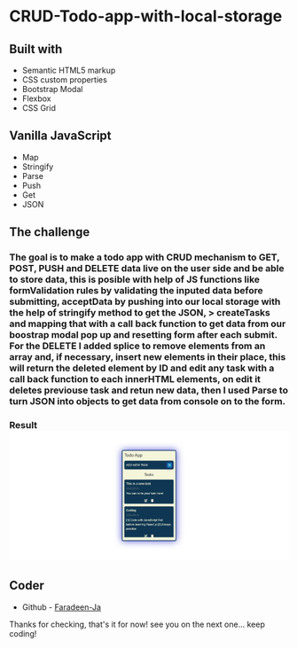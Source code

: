 # CRUD-Todo-app-with-local-storage

## Built with
- Semantic HTML5 markup
- CSS custom properties
- Bootstrap Modal
- Flexbox
- CSS Grid
## Vanilla JavaScript 
- Map
- Stringify
- Parse
- Push
- Get
- JSON


## The challenge

### The goal is to make a todo app with CRUD mechanism to GET, POST, PUSH and DELETE data live on the user side and be able to store data, this is posible with help of JS functions like formValidation rules by validating the inputed data before submitting,  acceptData by pushing into our local storage with the help of stringify method to get the JSON, > createTasks and mapping that with a call back function to get data from our boostrap modal pop up and resetting form after each submit. For the DELETE I added splice to remove elements from an array and, if necessary, insert new elements in their place,  this will return the deleted element by ID and edit any task with a call back function to each innerHTML elements, on edit it deletes previouse task and retun new data,  then I used Parse to turn JSON into objects to get data from console on to the form.

### Result ![](https://github.com/faradeen-ja/CRUD-Todo-app-with-local-storage/blob/854a224c2fea245305168093b1a886732c62839c/CRUD_TODO%20App%20with%20local%20storage/CRUD%20APP.jpeg)


## Coder

- Github - [Faradeen-Ja](https://github.com/faradeen-ja)

Thanks for checking, that's it for now! see you on the next one... keep coding!
